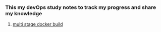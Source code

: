 ### This my devOps study notes to track my progress and share my knowledge
1. [multi stage docker build](https://github.com/ahmeddrawy/Study-journal/blob/master/DevOps/Docker%20multistage%20build.html)
